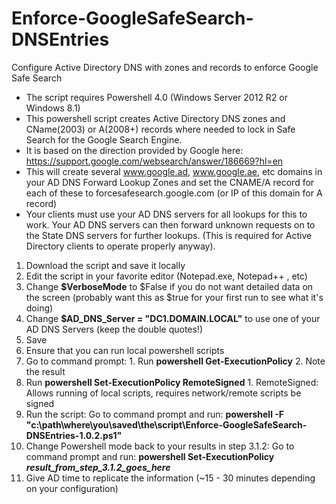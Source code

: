 Enforce-GoogleSafeSearch-DNSEntries
===================================
Configure Active Directory DNS with zones and records to enforce Google Safe Search

* The script requires Powershell 4.0 (Windows Server 2012 R2 or Windows 8.1)
* This powershell script creates Active Directory DNS zones and CName(2003) or A(2008+) records where needed to lock in Safe Search for the Google Search Engine.
* It is based on the direction provided by Google here: https://support.google.com/websearch/answer/186669?hl=en
* This will create several www.google.ad, www.google.ae, etc domains in your AD DNS Forward Lookup Zones and set the CNAME/A record for each of these to forcesafesearch.google.com (or IP of this domain for A record)
* Your clients must use your AD DNS servers for all lookups for this to work. Your AD DNS servers can then forward unknown requests on to the State DNS servers for further lookups. (This is required for Active Directory clients to operate properly anyway).

1. Download the script and save it locally
2. Edit the script in your favorite editor (Notepad.exe, Notepad++ , etc)
  1. Change **$VerboseMode** to $False if you do not want detailed data on the screen (probably want this as $true for your first run to see what it's doing)
  2. Change **$AD_DNS_Server = "DC1.DOMAIN.LOCAL"** to use one of your AD DNS Servers (keep the double quotes!)
  3. Save
3. Ensure that you can run local powershell scripts
  1. Go to command prompt:
    1. Run **powershell Get-ExecutionPolicy**
    2. Note the result
  2. Run **powershell Set-ExecutionPolicy RemoteSigned**
    1. RemoteSigned: Allows running of local scripts, requires network/remote scripts be signed
4. Run the script: Go to command prompt and run: **powershell -F "c:\path\where\you\saved\the\script\Enforce-GoogleSafeSearch-DNSEntries-1.0.2.ps1"**
5. Change Powershell mode back to your results in step 3.1.2: Go to command prompt and run: **powershell Set-ExecutionPolicy *result_from_step_3.1.2_goes_here***
6. Give AD time to replicate the information (~15 - 30 minutes depending on your configuration)
